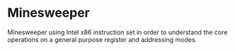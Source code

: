 # Minesweeper
Minesweeper using Intel x86 instruction set in order to understand the core operations on a general purpose register and addressing modes.
